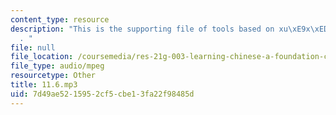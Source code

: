 ```yaml
---
content_type: resource
description: "This is the supporting file of tools based on xu\xE9x\xED h\xE0nz\xEC\
  . "
file: null
file_location: /coursemedia/res-21g-003-learning-chinese-a-foundation-course-in-mandarin-spring-2011/7d49ae5215952cf5cbe13fa22f98485d_11.6.mp3
file_type: audio/mpeg
resourcetype: Other
title: 11.6.mp3
uid: 7d49ae52-1595-2cf5-cbe1-3fa22f98485d
---
```

